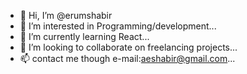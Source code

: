 - 👋 Hi, I’m @erumshabir
- 👀 I’m interested in Programming/development...
- 🌱 I’m currently learning React...
- 💞️ I’m looking to collaborate on freelancing projects...
- 📫 contact me though e-mail:aeshabir@gmail.com...

<!---
erumshabir/erumshabir is a ✨ special ✨ repository because its `README.md` (this file) appears on your GitHub profile.
You can click the Preview link to take a look at your changes.
--->
